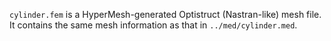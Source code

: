 `cylinder.fem` is a HyperMesh-generated Optistruct (Nastran-like) mesh file. It contains the same mesh information as that in `../med/cylinder.med`.
